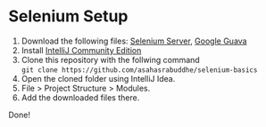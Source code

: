 # Selenium Setup

1. Download the following files: [Selenium Server](https://goo.gl/4g538W), [Google Guava](http://search.maven.org/remotecontent?filepath=com/google/guava/guava/23.0/guava-23.0.jar)
2. Install [IntelliJ Community Edition](https://www.jetbrains.com/idea/download/#section=linux)
3. Clone this repository with the follwing command\
 ```git clone https://github.com/asahasrabuddhe/selenium-basics```
4. Open the cloned folder using IntelliJ Idea.
5. File > Project Structure > Modules.
6. Add the downloaded files there.

Done!